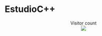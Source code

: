 # EstudioC++

<p align="center"> 
  Visitor count<br>
  <img src="https://profile-counter.glitch.me/marioalf2002/count.svg" />
</p>
